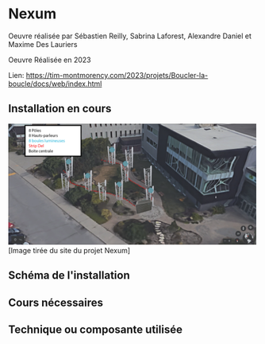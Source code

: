 # Nexum

Oeuvre réalisée par Sébastien Reilly, Sabrina Laforest, Alexandre Daniel et Maxime Des Lauriers

Oeuvre Réalisée en 2023

Lien: https://tim-montmorency.com/2023/projets/Boucler-la-boucle/docs/web/index.html

## Installation en cours

<img src="../Medias/Passe_lumiere.png" style="width: 500px;"></img>
[Image tirée du site du projet Nexum]

## Schéma de l'installation

## Cours nécessaires

## Technique ou composante utilisée
